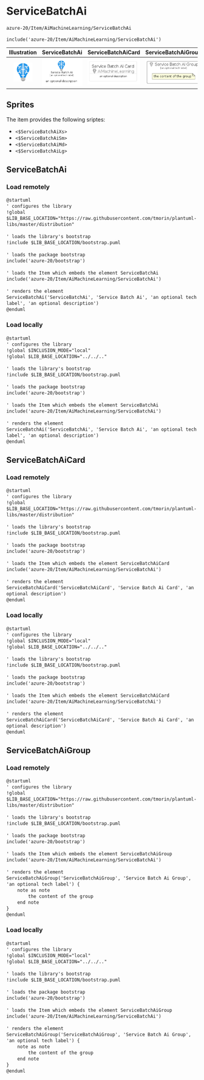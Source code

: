 # ServiceBatchAi


```text
azure-20/Item/AiMachineLearning/ServiceBatchAi
```

```text
include('azure-20/Item/AiMachineLearning/ServiceBatchAi')
```



| Illustration | ServiceBatchAi | ServiceBatchAiCard | ServiceBatchAiGroup |
| :---: | :---: | :---: | :---: |
| ![illustration for Illustration](../../../azure-20/Item/AiMachineLearning/ServiceBatchAi.png) | ![illustration for ServiceBatchAi](../../../azure-20/Item/AiMachineLearning/ServiceBatchAi.Local.png) | ![illustration for ServiceBatchAiCard](../../../azure-20/Item/AiMachineLearning/ServiceBatchAiCard.Local.png) | ![illustration for ServiceBatchAiGroup](../../../azure-20/Item/AiMachineLearning/ServiceBatchAiGroup.Local.png) |



## Sprites
The item provides the following sriptes:

- `<$ServiceBatchAiXs>`
- `<$ServiceBatchAiSm>`
- `<$ServiceBatchAiMd>`
- `<$ServiceBatchAiLg>`





## ServiceBatchAi

### Load remotely
```plantuml
@startuml
' configures the library
!global $LIB_BASE_LOCATION="https://raw.githubusercontent.com/tmorin/plantuml-libs/master/distribution"

' loads the library's bootstrap
!include $LIB_BASE_LOCATION/bootstrap.puml

' loads the package bootstrap
include('azure-20/bootstrap')

' loads the Item which embeds the element ServiceBatchAi
include('azure-20/Item/AiMachineLearning/ServiceBatchAi')

' renders the element
ServiceBatchAi('ServiceBatchAi', 'Service Batch Ai', 'an optional tech label', 'an optional description')
@enduml
```

### Load locally
```plantuml
@startuml
' configures the library
!global $INCLUSION_MODE="local"
!global $LIB_BASE_LOCATION="../../.."

' loads the library's bootstrap
!include $LIB_BASE_LOCATION/bootstrap.puml

' loads the package bootstrap
include('azure-20/bootstrap')

' loads the Item which embeds the element ServiceBatchAi
include('azure-20/Item/AiMachineLearning/ServiceBatchAi')

' renders the element
ServiceBatchAi('ServiceBatchAi', 'Service Batch Ai', 'an optional tech label', 'an optional description')
@enduml
```

## ServiceBatchAiCard

### Load remotely
```plantuml
@startuml
' configures the library
!global $LIB_BASE_LOCATION="https://raw.githubusercontent.com/tmorin/plantuml-libs/master/distribution"

' loads the library's bootstrap
!include $LIB_BASE_LOCATION/bootstrap.puml

' loads the package bootstrap
include('azure-20/bootstrap')

' loads the Item which embeds the element ServiceBatchAiCard
include('azure-20/Item/AiMachineLearning/ServiceBatchAi')

' renders the element
ServiceBatchAiCard('ServiceBatchAiCard', 'Service Batch Ai Card', 'an optional description')
@enduml
```

### Load locally
```plantuml
@startuml
' configures the library
!global $INCLUSION_MODE="local"
!global $LIB_BASE_LOCATION="../../.."

' loads the library's bootstrap
!include $LIB_BASE_LOCATION/bootstrap.puml

' loads the package bootstrap
include('azure-20/bootstrap')

' loads the Item which embeds the element ServiceBatchAiCard
include('azure-20/Item/AiMachineLearning/ServiceBatchAi')

' renders the element
ServiceBatchAiCard('ServiceBatchAiCard', 'Service Batch Ai Card', 'an optional description')
@enduml
```

## ServiceBatchAiGroup

### Load remotely
```plantuml
@startuml
' configures the library
!global $LIB_BASE_LOCATION="https://raw.githubusercontent.com/tmorin/plantuml-libs/master/distribution"

' loads the library's bootstrap
!include $LIB_BASE_LOCATION/bootstrap.puml

' loads the package bootstrap
include('azure-20/bootstrap')

' loads the Item which embeds the element ServiceBatchAiGroup
include('azure-20/Item/AiMachineLearning/ServiceBatchAi')

' renders the element
ServiceBatchAiGroup('ServiceBatchAiGroup', 'Service Batch Ai Group', 'an optional tech label') {
    note as note
        the content of the group
    end note
}
@enduml
```

### Load locally
```plantuml
@startuml
' configures the library
!global $INCLUSION_MODE="local"
!global $LIB_BASE_LOCATION="../../.."

' loads the library's bootstrap
!include $LIB_BASE_LOCATION/bootstrap.puml

' loads the package bootstrap
include('azure-20/bootstrap')

' loads the Item which embeds the element ServiceBatchAiGroup
include('azure-20/Item/AiMachineLearning/ServiceBatchAi')

' renders the element
ServiceBatchAiGroup('ServiceBatchAiGroup', 'Service Batch Ai Group', 'an optional tech label') {
    note as note
        the content of the group
    end note
}
@enduml
```

